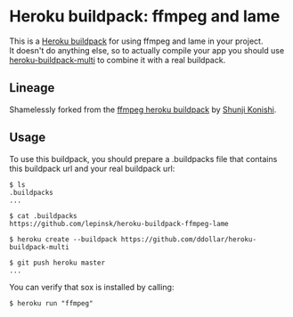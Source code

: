 Heroku buildpack: ffmpeg and lame
=======================

This is a [Heroku buildpack](http://devcenter.heroku.com/articles/buildpacks) for using ffmpeg and lame in your project.  
It doesn't do anything else, so to actually compile your app you should use [heroku-buildpack-multi](https://github.com/ddollar/heroku-buildpack-multi) to combine it with a real buildpack.

Lineage
-------

Shamelessly forked from the [ffmpeg heroku buildpack](https://github.com/shunjikonishi/heroku-buildpack-ffmpeg) by [Shunji Konishi](https://github.com/shunjikonishi).

Usage
-----
To use this buildpack, you should prepare a .buildpacks file that contains this buildpack url and your real buildpack url:

    $ ls
    .buildpacks
    ...
    
    $ cat .buildpacks
    https://github.com/lepinsk/heroku-buildpack-ffmpeg-lame

    $ heroku create --buildpack https://github.com/ddollar/heroku-buildpack-multi

    $ git push heroku master
    ...

You can verify that sox is installed by calling:

    $ heroku run "ffmpeg"

